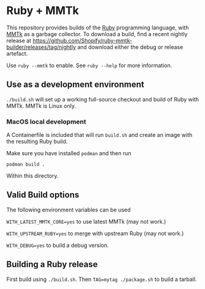 # Ruby + MMTk

This repository provides builds of the [Ruby](https://www.ruby-lang.org/)
programming language, with [MMTk](https://www.mmtk.io/) as a garbage collector.
To download a build, find a recent nightly release at
https://github.com/Shopify/ruby-mmtk-builder/releases/tag/nightly
and download either the debug or release artefact.

Use `ruby --mmtk` to enable. See `ruby --help` for more information.

## Use as a development environment

`./build.sh` will set up a working full-source checkout and build of Ruby with
MMTk. MMTk is Linux only.

### MacOS local development

A Containerfile is included that will run `build.sh` and create an
image with the resulting Ruby build.

Make sure you have installed `podman` and then run

```
podman build .
```

Within this directory.

## Valid Build options

The following environment variables can be used

`WITH_LATEST_MMTK_CORE=yes` to use latest MMTk (may not work.)

`WITH_UPSTREAM_RUBY=yes` to merge with upstream Ruby (may not work.)

`WITH_DEBUG=yes` to build a debug version.

## Building a Ruby release

First build using `./build.sh`. Then `TAG=mytag ./package.sh` to build a tarball.
